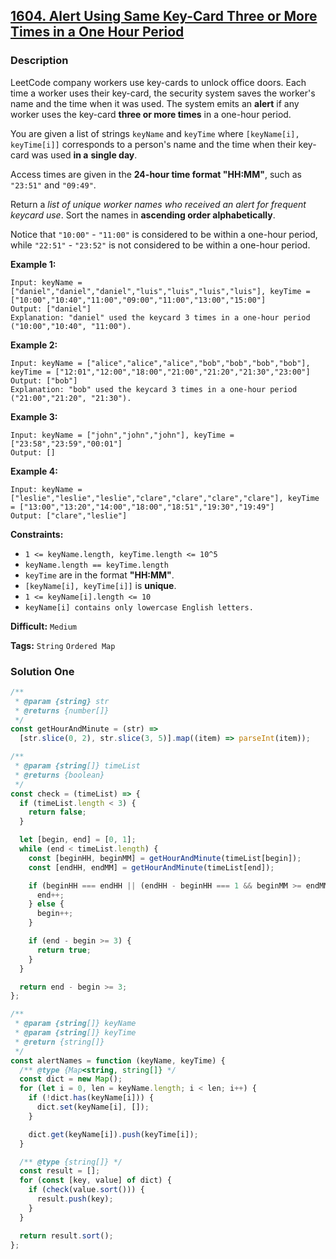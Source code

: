 ## [1604. Alert Using Same Key-Card Three or More Times in a One Hour Period](https://leetcode.com/problems/alert-using-same-key-card-three-or-more-times-in-a-one-hour-period/)

### Description

LeetCode company workers use key-cards to unlock office doors. Each time a worker uses their key-card, the security system saves the worker's name and the time when it was used. The system emits an **alert** if any worker uses the key-card **three or more times** in a one-hour period.

You are given a list of strings `keyName` and `keyTime` where `[keyName[i], keyTime[i]]` corresponds to a person's name and the time when their key-card was used **in a** **single day**.

Access times are given in the **24-hour time format "HH:MM"**, such as `"23:51"` and `"09:49"`.

Return a _list of unique worker names who received an alert for frequent keycard use_. Sort the names in **ascending order alphabetically**.

Notice that `"10:00"` - `"11:00"` is considered to be within a one-hour period, while `"22:51"` - `"23:52"` is not considered to be within a one-hour period.

**Example 1:**

```
Input: keyName = ["daniel","daniel","daniel","luis","luis","luis","luis"], keyTime = ["10:00","10:40","11:00","09:00","11:00","13:00","15:00"]
Output: ["daniel"]
Explanation: "daniel" used the keycard 3 times in a one-hour period ("10:00","10:40", "11:00").
```

**Example 2:**

```
Input: keyName = ["alice","alice","alice","bob","bob","bob","bob"], keyTime = ["12:01","12:00","18:00","21:00","21:20","21:30","23:00"]
Output: ["bob"]
Explanation: "bob" used the keycard 3 times in a one-hour period ("21:00","21:20", "21:30").
```

**Example 3:**

```
Input: keyName = ["john","john","john"], keyTime = ["23:58","23:59","00:01"]
Output: []
```

**Example 4:**

```
Input: keyName = ["leslie","leslie","leslie","clare","clare","clare","clare"], keyTime = ["13:00","13:20","14:00","18:00","18:51","19:30","19:49"]
Output: ["clare","leslie"]
```

**Constraints:**

- `1 <= keyName.length, keyTime.length <= 10^5`
- `keyName.length == keyTime.length`
- `keyTime` are in the format **"HH:MM"**.
- `[keyName[i], keyTime[i]]` is **unique**.
- `1 <= keyName[i].length <= 10`
- `keyName[i] contains only lowercase English letters.`

**Difficult:** `Medium`

**Tags:** `String` `Ordered Map`

### Solution One

```javascript
/**
 * @param {string} str
 * @returns {number[]}
 */
const getHourAndMinute = (str) =>
  [str.slice(0, 2), str.slice(3, 5)].map((item) => parseInt(item));

/**
 * @param {string[]} timeList
 * @returns {boolean}
 */
const check = (timeList) => {
  if (timeList.length < 3) {
    return false;
  }

  let [begin, end] = [0, 1];
  while (end < timeList.length) {
    const [beginHH, beginMM] = getHourAndMinute(timeList[begin]);
    const [endHH, endMM] = getHourAndMinute(timeList[end]);

    if (beginHH === endHH || (endHH - beginHH === 1 && beginMM >= endMM)) {
      end++;
    } else {
      begin++;
    }

    if (end - begin >= 3) {
      return true;
    }
  }

  return end - begin >= 3;
};

/**
 * @param {string[]} keyName
 * @param {string[]} keyTime
 * @return {string[]}
 */
const alertNames = function (keyName, keyTime) {
  /** @type {Map<string, string[]} */
  const dict = new Map();
  for (let i = 0, len = keyName.length; i < len; i++) {
    if (!dict.has(keyName[i])) {
      dict.set(keyName[i], []);
    }

    dict.get(keyName[i]).push(keyTime[i]);
  }

  /** @type {string[]} */
  const result = [];
  for (const [key, value] of dict) {
    if (check(value.sort())) {
      result.push(key);
    }
  }

  return result.sort();
};
```
